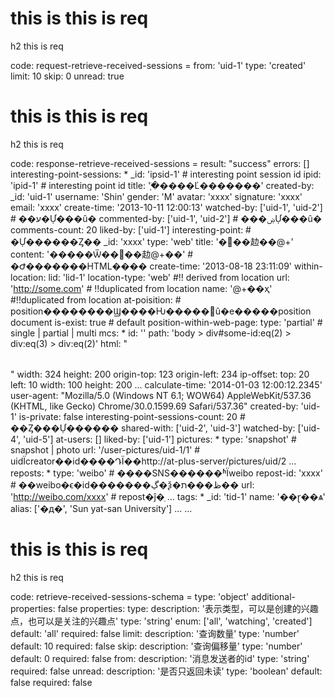 # this is this is req

h2 this is req

code:
    request-retrieve-received-sessions =
  from: 'uid-1'
  type: 'created'
  limit: 10
  skip: 0
  unread: true


# this is this is req

h2 this is req

code:
    response-retrieve-received-sessions =
  result: "success"
  errors: []
  interesting-point-sessions:
    * _id: 'ipsid-1' # interesting point session id
      ipid: 'ipid-1' # interesting point id
      title: '֧�ֺ����Ľ�������'
      created-by:
        _id: 'uid-1'
        username: 'Shin'
        gender: 'M'
        avatar: 'xxxx'
        signature: 'xxxx'
        email: 'xxxx'
      create-time: '2013-10-11 12:00:13'
      watched-by: ['uid-1', 'uid-2'] # ��ע�Ự���û�
      commented-by: ['uid-1', 'uid-2'] # ���ۻỰ���û�
      comments-count: 20
      liked-by: ['uid-1']
      interesting-point: # �Ự������Ȥ��
        _id: 'xxxx'
        type: 'web'
        title: '�޷��赲��@+'
        content: '�����Ѿ��޷��赲@+��' # �Ժ�������HTML����
        create-time: '2013-08-18 23:11:09'
        within-location:
          lid: 'lid-1'
          location-type: 'web' #!! derived from location
          url: 'http://some.com' # !!duplicated from location
          name: '@+��ҳ' #!!duplicated from location
          at-poisition: # position��������Ϣ����Ƕ�����û�е�����position document
            is-exist: true # default
            position-within-web-page:
              type: 'partial' # single | partial | multi
              mcs:
                * id: ''
                  path: 'body > div#some-id:eq(2) > div:eq(3) > div:eq(2)'
                  html: "<table></table>"
                  width: 324
                  height: 200
                  origin-top: 123
                  origin-left: 234
                  ip-offset:
                    top: 20
                    left: 10
                    width: 100
                    height: 200
                ... 
              calculate-time: '2014-01-03 12:00:12.2345'
              user-agent: "Mozilla/5.0 (Windows NT 6.1; WOW64) AppleWebKit/537.36 (KHTML, like Gecko) Chrome/30.0.1599.69 Safari/537.36"
        created-by: 'uid-1'
        is-private: false
        interesting-point-sessions-count: 20 # ��Ȥ���Ự������
        shared-with: ['uid-2', 'uid-3']
        watched-by: ['uid-4', 'uid-5']
        at-users: []
        liked-by: ['uid-1']
        pictures:
          * type: 'snapshot' # snapshot | photo
            url: '/user-pictures/uid-1/1' # uidΪcreator��id����ԴΪ��http://at-plus-server/pictures/uid/2
          ...
        reposts:
          * type: 'weibo' # ����SNS������ʱΪweibo
            repost-id: 'xxxx' # ��weibo�ϵ�id�������ڲ�ѯ�ظ���ת��
            url: 'http://weibo.com/xxxx' # repost�ĵ�ַ
          ...
        tags:
          * _id: 'tid-1'
            name: '��ɽ��ѧ'
            alias:  ['�д�', 'Sun yat-san University']
          ...
    ...



# this is this is req

h2 this is req

code:
    retrieve-received-sessions-schema =
  type: 'object'
  additional-properties: false
  properties:
    type:
      description: '表示类型，可以是创建的兴趣点，也可以是关注的兴趣点'
      type: 'string'
      enum: ['all', 'watching', 'created']
      default: 'all'
      required: false
    limit:
      description: '查询数量'
      type: 'number'
      default: 10
      required: false
    skip:
      description: '查询偏移量'
      type: 'number'
      default: 0
      required: false
    from:
      description: '消息发送者的id'
      type: 'string'
      required: false
    unread:
      description: '是否只返回未读'
      type: 'boolean'
      default: false
      required: false


